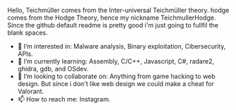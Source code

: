 Hello, Teichmüller comes from the Inter-universal Teichmüller theory.
hodge comes from the Hodge Theory, hence my nickname TeichmullerHodge. 
Since the github default readme is pretty good i'm just going to fullfil the blank spaces. 
- 👀 I’m interested in: Malware analysis, Binary exploitation, Cibersecurity, APIs.  
- 🌱 I’m currently learning: Assembly, C/C++, Javascript, C#, radare2, ghidra, gdb, and OSdev.  
- 💞️ I’m looking to collaborate on: Anything from game hacking to web design. But since i don't like web design we could make a cheat for Valorant.
- 📫 How to reach me: Instagram. 
